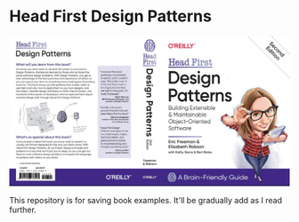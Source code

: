 # Head First Design Patterns

<img src="./hfdp.png">

This repository is for saving book examples. It'll be gradually add as I read further.
